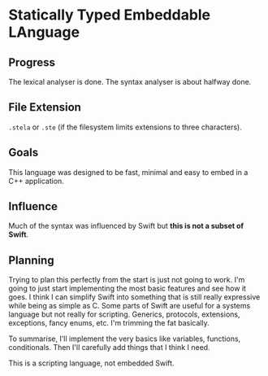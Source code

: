 # Statically Typed Embeddable LAnguage

## Progress
The lexical analyser is done. The syntax analyser is about halfway done.

## File Extension
`.stela` or `.ste` (if the filesystem limits extensions to three characters).

## Goals
This language was designed to be fast, minimal and easy to embed in a C++ application.

## Influence
Much of the syntax was influenced by Swift but **this is not a subset of Swift**.

## Planning
Trying to plan this perfectly from the start is just not going to work. I'm going to just start implementing the most basic features and see how it goes. I think I can simplify Swift into something that is still really expressive while being as simple as C. Some parts of Swift are useful for a systems language but not really for scripting. Generics, protocols, extensions, exceptions, fancy enums, etc. I'm trimming the fat basically.

To summarise, I'll implement the very basics like variables, functions, conditionals. Then I'll carefully add things that I think I need.

This is a scripting language, not embedded Swift.
